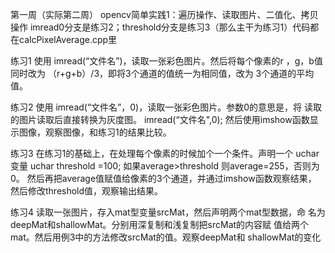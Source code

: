  第一周（实际第二周）  opencv简单实践1：遍历操作、读取图片、二值化、拷贝操作
imread0分支是练习2；threshold分支是练习3（那么主干为练习1）代码都在calcPixelAverage.cpp里

练习1
使用 imread(“文件名”)，读取一张彩色图片。然后将每个像素的r ，g，b值同时改为 （r+g+b）/3，即将3个通道的值统一为相同值，改为
3个通道的平均值。

练习2
使用 imread(“文件名”，0)，读取一张彩色图片。参数0的意思是，将
读取的图片读取后直接转换为灰度图。
imread(“文件名",0);
然后使用imshow函数显示图像，观察图像，和练习1的结果比较。

练习3
在练习1的基础上，在处理每个像素的时候加个一个条件。声明一个
uchar变量
uchar threshold =100;
如果average>threshold 则average=255，否则为0。
然后再把average值赋值给像素的3个通道，并通过imshow函数观察结果，
然后修改threshold值，观察输出结果。

练习4
读取一张图片，存入mat型变量srcMat，然后声明两个mat型数据，命
名为deepMat和shallowMat。分别用深复制和浅复制把srcMat的内容赋
值给两个mat。然后用例3中的方法修改srcMat的值。观察deepMat和
shallowMat的变化
